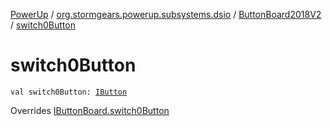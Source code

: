 [PowerUp](../../index.md) / [org.stormgears.powerup.subsystems.dsio](../index.md) / [ButtonBoard2018V2](index.md) / [switch0Button](./switch0-button.md)

# switch0Button

`val switch0Button: `[`IButton`](../../org.stormgears.utils.dsio/-i-button/index.md)

Overrides [IButtonBoard.switch0Button](../-i-button-board/switch0-button.md)

